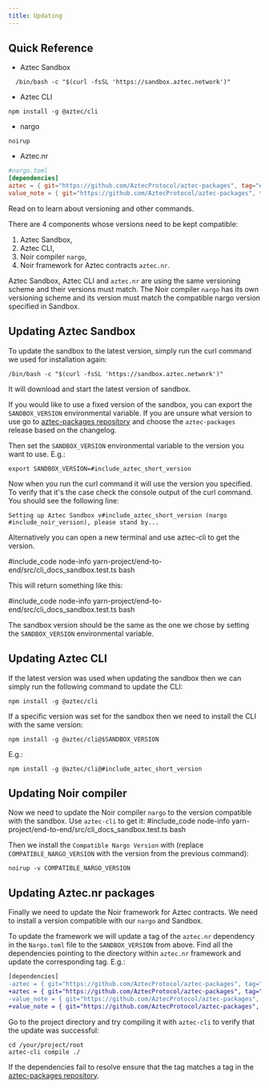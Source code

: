 ```yaml
---
title: Updating
---
```


## Quick Reference

- Aztec Sandbox

```shell
  /bin/bash -c "$(curl -fsSL 'https://sandbox.aztec.network')"
```

- Aztec CLI

```shell
npm install -g @aztec/cli
```

- nargo

```shell
noirup
```

- Aztec.nr

```toml
#nargo.toml
[dependencies]
aztec = { git="https://github.com/AztecProtocol/aztec-packages", tag="#include_aztec_version", directory="yarn-project/aztec-nr/aztec" }
value_note = { git="https://github.com/AztecProtocol/aztec-packages", tag="#include_aztec_version", directory="yarn-project/aztec-nr/value-note" }
```

Read on to learn about versioning and other commands.

There are 4 components whose versions need to be kept compatible:

1. Aztec Sandbox,
2. Aztec CLI,
3. Noir compiler `nargo`,
4. Noir framework for Aztec contracts `aztec.nr`.

Aztec Sandbox, Aztec CLI and `aztec.nr` are using the same versioning scheme and their versions must match.
The Noir compiler `nargo` has its own versioning scheme and its version must match the compatible nargo version specified in Sandbox.

## Updating Aztec Sandbox

To update the sandbox to the latest version, simply run the curl command we used for installation again:

```shell
/bin/bash -c "$(curl -fsSL 'https://sandbox.aztec.network')"
```

It will download and start the latest version of sandbox.

If you would like to use a fixed version of the sandbox, you can export the `SANDBOX_VERSION` environmental variable.
If you are unsure what version to use go to [aztec-packages repository](https://github.com/AztecProtocol/aztec-packages/releases) and choose the `aztec-packages` release based on the changelog.

Then set the `SANDBOX_VERSION` environmental variable to the version you want to use. E.g.:

```shell
export SANDBOX_VERSION=#include_aztec_short_version
```

Now when you run the curl command it will use the version you specified.
To verify that it's the case check the console output of the curl command.
You should see the following line:

```
Setting up Aztec Sandbox v#include_aztec_short_version (nargo #include_noir_version), please stand by...
```

Alternatively you can open a new terminal and use aztec-cli to get the version.

#include_code node-info yarn-project/end-to-end/src/cli_docs_sandbox.test.ts bash

This will return something like this:

#include_code node-info yarn-project/end-to-end/src/cli_docs_sandbox.test.ts bash

The sandbox version should be the same as the one we chose by setting the `SANDBOX_VERSION` environmental variable.

## Updating Aztec CLI

If the latest version was used when updating the sandbox then we can simply run the following command to update the CLI:

```shell
npm install -g @aztec/cli
```

If a specific version was set for the sandbox then we need to install the CLI with the same version:

```shell
npm install -g @aztec/cli@$SANDBOX_VERSION
```

E.g.:

```shell
npm install -g @aztec/cli@#include_aztec_short_version
```

## Updating Noir compiler

Now we need to update the Noir compiler `nargo` to the version compatible with the sandbox.
Use `aztec-cli` to get it:
#include_code node-info yarn-project/end-to-end/src/cli_docs_sandbox.test.ts bash

Then we install the `Compatible Nargo Version` with (replace `COMPATIBLE_NARGO_VERSION` with the version from the previous command):

```shell
noirup -v COMPATIBLE_NARGO_VERSION
```

## Updating Aztec.nr packages

Finally we need to update the Noir framework for Aztec contracts.
We need to install a version compatible with our `nargo` and Sandbox.

To update the framework we will update a tag of the `aztec.nr` dependency in the `Nargo.toml` file to the `SANDBOX_VERSION` from above.
Find all the dependencies pointing to the directory within `aztec.nr` framework and update the corresponding tag.
E.g.:

```diff
[dependencies]
-aztec = { git="https://github.com/AztecProtocol/aztec-packages", tag="aztec-packages-v0.7.5", directory="yarn-project/aztec-nr/aztec" }
+aztec = { git="https://github.com/AztecProtocol/aztec-packages", tag="#include_aztec_version", directory="yarn-project/aztec-nr/aztec" }
-value_note = { git="https://github.com/AztecProtocol/aztec-packages", tag="aztec-packages-v0.7.5", directory="yarn-project/aztec-nr/value-note" }
+value_note = { git="https://github.com/AztecProtocol/aztec-packages", tag="#include_aztec_version", directory="yarn-project/aztec-nr/value-note" }
```

Go to the project directory and try compiling it with `aztec-cli` to verify that the update was successful:

```shell
cd /your/project/root
aztec-cli compile ./
```

If the dependencies fail to resolve ensure that the tag matches a tag in the [aztec-packages repository](https://github.com/AztecProtocol/aztec-packages/tags).

